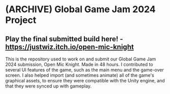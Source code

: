 # (ARCHIVE) Global Game Jam 2024 Project

## Play the final submitted build here! - https://justwiz.itch.io/open-mic-knight

This is the repository used to work on and submit our Global Game Jam 2024 submission, Open Mic Knight. Made in 48 hours.
I contributed to several UI features of the game, such as the main menu and the game-over screen. I also helped import (and sometimes animate) all of the game's graphical assets, to ensure they were compatible with the Unity engine, and that they were synced up with gameplay. 
